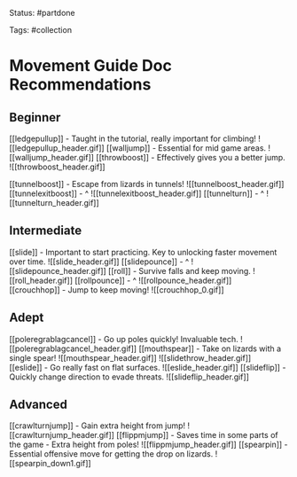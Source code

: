 Status: #partdone 

Tags: #collection 

# Movement Guide Doc Recommendations
## Beginner
[[ledgepullup]] - Taught in the tutorial, really important for climbing!
![[ledgepullup_header.gif]]
[[walljump]] - Essential for mid game areas.
![[walljump_header.gif]]
[[throwboost]] - Effectively gives you a better jump.
![[throwboost_header.gif]]

[[tunnelboost]] - Escape from lizards in tunnels!
![[tunnelboost_header.gif]]
[[tunnelexitboost]] - ^
![[tunnelexitboost_header.gif]]
[[tunnelturn]] - ^
![[tunnelturn_header.gif]]

## Intermediate
[[slide]] - Important to start practicing. Key to unlocking faster movement over time.
![[slide_header.gif]]
[[slidepounce]] - ^
![[slidepounce_header.gif]]
[[roll]] - Survive falls and keep moving.
![[roll_header.gif]]
[[rollpounce]] - ^
![[rollpounce_header.gif]]
[[crouchhop]] - Jump to keep moving!
![[crouchhop_0.gif]]

## Adept
[[poleregrablagcancel]] - Go up poles quickly! Invaluable tech.
![[poleregrablagcancel_header.gif]]
[[mouthspear]] - Take on lizards with a single spear!
![[mouthspear_header.gif]]
![[slidethrow_header.gif]]
[[eslide]] - Go really fast on flat surfaces.
![[eslide_header.gif]]
[[slideflip]] - Quickly change direction to evade threats.
![[slideflip_header.gif]]

## Advanced
[[crawlturnjump]] - Gain extra height from jump!
![[crawlturnjump_header.gif]]
[[flippmjump]] - Saves time in some parts of the game - Extra height from poles!
![[flippmjump_header.gif]]
[[spearpin]] - Essential offensive move for getting the drop on lizards.
![[spearpin_down1.gif]]
